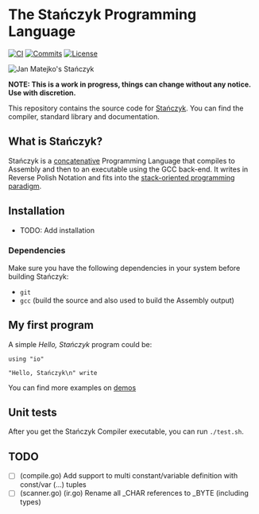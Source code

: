 # The Stańczyk Programming Language

[![CI](https://img.shields.io/github/actions/workflow/status/elnawe/stanczyk/ci.yml?style=for-the-badge)](https://github.com/elnawe/stanczyk/actions/workflows/ci.yml)
[![Commits](https://img.shields.io/github/commit-activity/w/elnawe/stanczyk?style=for-the-badge)](https://github.com/elnawe/stanczyk/commits/main)
[![License](https://img.shields.io/github/license/elnawe/stanczyk?style=for-the-badge)](https://github.com/elnawe/stanczyk/blob/main/LICENSE)

![Jan Matejko's Stańczyk](https://upload.wikimedia.org/wikipedia/commons/thumb/7/78/Jan_Matejko%2C_Sta%C5%84czyk.jpg/2560px-Jan_Matejko%2C_Sta%C5%84czyk.jpg)

**NOTE: This is a work in progress, things can change without any notice. Use with discretion.**

This repository contains the source code for [Stańczyk]. You can find the compiler, standard library and documentation.

[Stańczyk]: https://stanczyk-lang.org

## What is Stańczyk?

Stańczyk is a [concatenative](https://en.wikipedia.org/wiki/Concatenative_programming_language) Programming Language that compiles to Assembly and then to an executable using the GCC back-end. It writes in Reverse Polish Notation and fits into the [stack-oriented programming paradigm](https://en.wikipedia.org/wiki/Stack-oriented_programming).

## Installation

- TODO: Add installation

### Dependencies

Make sure you have the following dependencies in your system before building Stańczyk:

* `git`
* `gcc` (build the source and also used to build the Assembly output)

## My first program

A simple *Hello, Stańczyk* program could be:

```
using "io"

"Hello, Stańczyk\n" write
```

You can find more examples on [demos](demo)

## Unit tests

After you get the Stańczyk Compiler executable, you can run `./test.sh`.

## TODO

- [ ] (compile.go) Add support to multi constant/variable definition with const/var (...) tuples
- [ ] (scanner.go) (ir.go) Rename all _CHAR references to _BYTE (including types)
